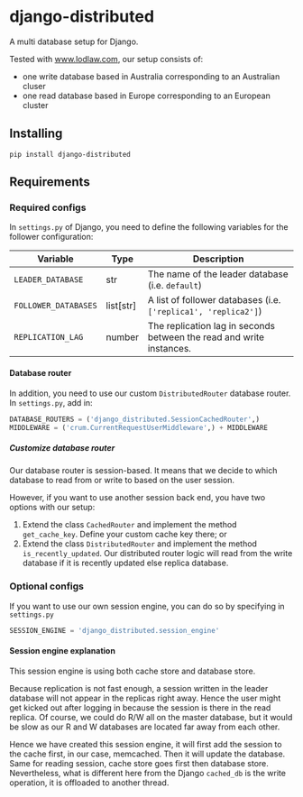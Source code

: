 # django-distributed
A multi database setup for Django.

Tested with www.lodlaw.com, our setup consists of:
- one write database based in Australia corresponding to an Australian cluser
- one read database based in Europe corresponding to an European cluster

## Installing
`pip install django-distributed`

## Requirements

### Required configs
In `settings.py` of Django, you need to define the following variables for the follower configuration:

| Variable         | Type      | Description                                                   |
|------------------|-----------|---------------------------------------------------------------|
| `LEADER_DATABASE`  | str       | The name of the leader database (i.e. `default`)                |
| `FOLLOWER_DATABASES` | list[str] | A list of follower databases (i.e. `['replica1', 'replica2']`) |
| `REPLICATION_LAG`  | number    | The replication lag in seconds between the read and write instances. |

#### Database router
In addition, you need to use our custom `DistributedRouter` database router. In `settings.py`, add in:

```py
DATABASE_ROUTERS = ('django_distributed.SessionCachedRouter',)
MIDDLEWARE = ('crum.CurrentRequestUserMiddleware',) + MIDDLEWARE
```

##### Customize database router
Our database router is session-based. It means that we decide to which database to read from or write to based on the user session.

However, if you want to use another session back end, you have two options with our setup:

1. Extend the class `CachedRouter` and implement the method `get_cache_key`. Define your custom cache key there; or
2. Extend the class `DistributedRouter` and implement the method `is_recently_updated`. Our distributed router logic will read from the write database if it is recently updated else replica database.

### Optional configs

If you want to use our own session engine, you can do so by specifying in `settings.py`

```py
SESSION_ENGINE = 'django_distributed.session_engine'
```

#### Session engine explanation
This session engine is using both cache store and database store. 

Because replication is not fast enough, a session written in the leader database will not appear in the replicas right away. Hence the user might get kicked out after logging in because the session is there in the read replica. Of course, we could do R/W all on the master database, but it would be slow as our R and W databases are located far away from each other.

Hence we have created this session engine, it will first add the session to the cache first, in our case, memcached. Then it will update the database. Same for reading session, cache store goes first then database store. Nevertheless, what is different here from the Django `cached_db` is the write operation, it is offloaded to another thread.

